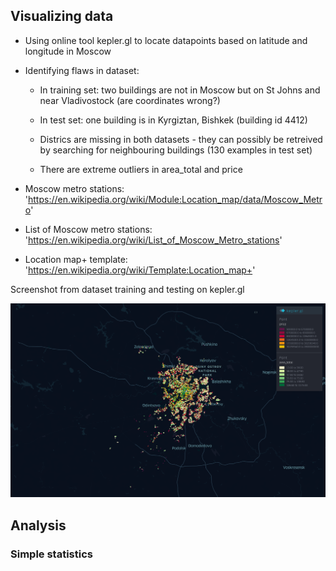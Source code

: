 ## Visualizing data
* Using online tool kepler.gl to locate datapoints based on latitude and longitude in Moscow
* Identifying flaws in dataset:
    - In training set: two buildings are not in Moscow but on St Johns and near Vladivostock (are coordinates wrong?)
    
    - In test set: one building is in Kyrgiztan, Bishkek (building id 4412)
    
    - Districs are missing in both datasets - they can possibly be retreived by searching for neighbouring buildings (130 examples in test set)
    
    - There are extreme outliers in area_total and price
    
* Moscow metro stations: 'https://en.wikipedia.org/wiki/Module:Location_map/data/Moscow_Metro'

* List of Moscow metro stations: 'https://en.wikipedia.org/wiki/List_of_Moscow_Metro_stations'

* Location map+ template: 'https://en.wikipedia.org/wiki/Template:Location_map+'

Screenshot from dataset training and testing on kepler.gl

![alt text](https://github.com//vladlevitin/TDT4173-Moscow-Housing/blob/DataVisuals/visuals/kepler.gl.png?raw=true)

    
## Analysis
### Simple statistics
